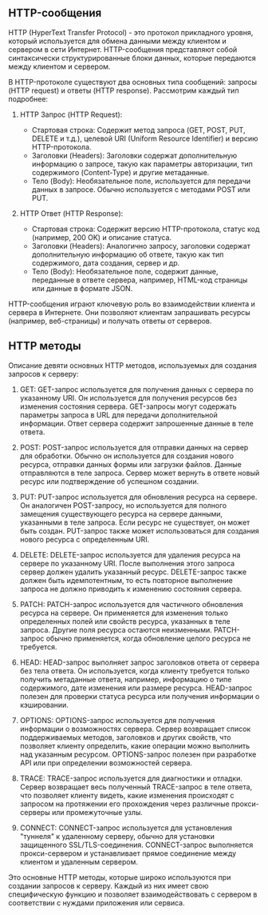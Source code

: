 
## HTTP-сообщения
HTTP (HyperText Transfer Protocol) - это протокол прикладного уровня, который используется для обмена данными между клиентом и сервером в сети Интернет. HTTP-сообщения представляют собой синтаксически структурированные блоки данных, которые передаются между клиентом и сервером.

В HTTP-протоколе существуют два основных типа сообщений: запросы (HTTP request) и ответы (HTTP response). Рассмотрим каждый тип подробнее:

1. HTTP Запрос (HTTP Request):
   - Стартовая строка: Содержит метод запроса (GET, POST, PUT, DELETE и т.д.), целевой URI (Uniform Resource Identifier) и версию HTTP-протокола.
   - Заголовки (Headers): Заголовки содержат дополнительную информацию о запросе, такую как параметры авторизации, тип содержимого (Content-Type) и другие метаданные.
   - Тело (Body): Необязательное поле, используется для передачи данных в запросе. Обычно используется с методами POST или PUT.

2. HTTP Ответ (HTTP Response):
   - Стартовая строка: Содержит версию HTTP-протокола, статус код (например, 200 OK) и описание статуса.
   - Заголовки (Headers): Аналогично запросу, заголовки содержат дополнительную информацию об ответе, такую как тип содержимого, дата создания, сервер и др.
   - Тело (Body): Необязательное поле, содержит данные, переданные в ответе сервера, например, HTML-код страницы или данные в формате JSON.

HTTP-сообщения играют ключевую роль во взаимодействии клиента и сервера в Интернете. Они позволяют клиентам запрашивать ресурсы (например, веб-страницы) и получать ответы от серверов.
 
 ## HTTP методы
 
 Описание девяти основных HTTP методов, используемых для создания запросов к серверу:

1. GET: GET-запрос используется для получения данных с сервера по указанному URI. Он используется для получения ресурсов без изменения состояния сервера. GET-запросы могут содержать параметры запроса в URL для передачи дополнительной информации. Ответ сервера содержит запрошенные данные в теле ответа.

2. POST: POST-запрос используется для отправки данных на сервер для обработки. Обычно он используется для создания нового ресурса, отправки данных формы или загрузки файлов. Данные отправляются в теле запроса. Сервер может вернуть в ответе новый ресурс или подтверждение об успешном создании.

3. PUT: PUT-запрос используется для обновления ресурса на сервере. Он аналогичен POST-запросу, но используется для полного замещения существующего ресурса на сервере данными, указанными в теле запроса. Если ресурс не существует, он может быть создан. PUT-запрос также может использоваться для создания нового ресурса с определенным URI.

4. DELETE: DELETE-запрос используется для удаления ресурса на сервере по указанному URI. После выполнения этого запроса сервер должен удалить указанный ресурс. DELETE-запрос также должен быть идемпотентным, то есть повторное выполнение запроса не должно приводить к изменению состояния сервера.

5. PATCH: PATCH-запрос используется для частичного обновления ресурса на сервере. Он применяется для изменения только определенных полей или свойств ресурса, указанных в теле запроса. Другие поля ресурса остаются неизменными. PATCH-запрос обычно применяется, когда обновление целого ресурса не требуется.

6. HEAD: HEAD-запрос выполняет запрос заголовков ответа от сервера без тела ответа. Он используется, когда клиенту требуется только получить метаданные ответа, например, информацию о типе содержимого, дате изменения или размере ресурса. HEAD-запрос полезен для проверки статуса ресурса или получения информации о кэшировании.

7. OPTIONS: OPTIONS-запрос используется для получения информации о возможностях сервера. Сервер возвращает список поддерживаемых методов, заголовков и других свойств, что позволяет клиенту определить, какие операции можно выполнить над указанным ресурсом. OPTIONS-запрос полезен при разработке API или при определении возможностей сервера.

8. TRACE: TRACE-запрос используется для диагностики и отладки. Сервер возвращает весь полученный TRACE-запрос в теле ответа, что позволяет клиенту видеть, какие изменения происходят с запросом на протяжении его прохождения через различные прокси-серверы или промежуточные узлы.

9. CONNECT: CONNECT-запрос используется для установления "туннеля" к удаленному серверу, обычно для установки защищенного SSL/TLS-соединения. CONNECT-запрос выполняется прокси-сервером и устанавливает прямое соединение между клиентом и удаленным сервером.

Это основные HTTP методы, которые широко используются при создании запросов к серверу. Каждый из них имеет свою специфическую функцию и позволяет взаимодействовать с сервером в соответствии с нуждами приложения или сервиса.